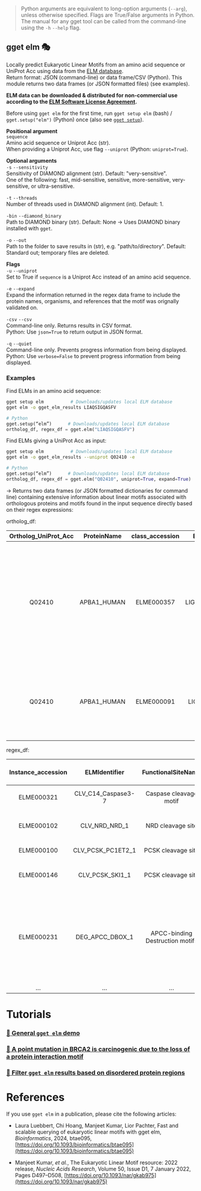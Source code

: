 > Python arguments are equivalent to long-option arguments (`--arg`), unless otherwise specified. Flags are True/False arguments in Python. The manual for any gget tool can be called from the command-line using the `-h` `--help` flag.  
## gget elm 🎭
Locally predict Eukaryotic Linear Motifs from an amino acid sequence or UniProt Acc using data from the [ELM database](http://elm.eu.org/).   
Return format: JSON (command-line) or data frame/CSV (Python). This module returns two data frames (or JSON formatted files) (see examples).  

**ELM data can be downloaded & distributed for non-commercial use according to the [ELM Software License Agreement](http://elm.eu.org/media/Elm_academic_license.pdf).** 

Before using `gget elm` for the first time, run `gget setup elm` (bash) / `gget.setup("elm")` (Python) once (also see [`gget setup`](setup.md)).   

**Positional argument**  
`sequence`  
Amino acid sequence or Uniprot Acc (str).  
When providing a Uniprot Acc, use flag `--uniprot` (Python: `uniprot=True`).  

**Optional arguments**  
`-s` `--sensitivity`  
Sensitivity of DIAMOND alignment (str). Default: "very-sensitive".   
One of the following: fast, mid-sensitive, sensitive, more-sensitive, very-sensitive, or ultra-sensitive.  

`-t` `--threads`  
Number of threads used in DIAMOND alignment (int). Default: 1.  

`-bin` `--diamond_binary`  
Path to DIAMOND binary (str). Default: None -> Uses DIAMOND binary installed with `gget`.  

`-o` `--out`   
Path to the folder to save results in (str), e.g. "path/to/directory". Default: Standard out; temporary files are deleted.   

**Flags**  
`-u` `--uniprot`  
Set to True if `sequence` is a Uniprot Acc instead of an amino acid sequence.  

`-e` `--expand`   
Expand the information returned in the regex data frame to include the protein names, organisms, and references that the motif was orignally validated on. 

`-csv` `--csv`  
Command-line only. Returns results in CSV format.  
Python: Use `json=True` to return output in JSON format.

`-q` `--quiet`   
Command-line only. Prevents progress information from being displayed.  
Python: Use `verbose=False` to prevent progress information from being displayed.   

### Examples
Find ELMs in an amino acid sequence:  
```bash
gget setup elm          # Downloads/updates local ELM database
gget elm -o gget_elm_results LIAQSIGQASFV
```
```python
# Python
gget.setup(“elm”)      # Downloads/updates local ELM database
ortholog_df, regex_df = gget.elm("LIAQSIGQASFV")
```
  
Find ELMs giving a UniProt Acc as input:  
```bash
gget setup elm          # Downloads/updates local ELM database
gget elm -o gget_elm_results --uniprot Q02410 -e
```
```python
# Python
gget.setup(“elm”)      # Downloads/updates local ELM database
ortholog_df, regex_df = gget.elm("Q02410", uniprot=True, expand=True)
```
&rarr; Returns two data frames (or JSON formatted dictionaries for command line) containing extensive information about linear motifs associated with orthologous proteins and motifs found in the input sequence directly based on their regex expressions:  

ortholog_df:  
  
|Ortholog_UniProt_Acc|ProteinName|class_accession|ELMIdentifier  |FunctionalSiteName                   |Description                                                                                                                              |Organism    |…  |
|:-----------------:|:---------:|:-------------:|:-------------:|:-----------------------------------:|:---------------------------------------------------------------------------------------------------------------------------------------:|:----------:|:-:|
|Q02410             |APBA1_HUMAN|ELME000357     |LIG_CaMK_CASK_1|CASK CaMK domain binding ligand motif|Motif that mediates binding to the calmodulin-dependent protein kinase (CaMK) domain of the peripheral plasma membrane protein CASK/Lin2.|Homo sapiens|…  |
|Q02410             |APBA1_HUMAN|ELME000091     |LIG_PDZ_Class_2|PDZ domain ligands                   |The C-terminal class 2 PDZ-binding motif is classically represented by a pattern such as                                                 |Homo sapiens|…  |

regex_df:  
  
|Instance_accession|ELMIdentifier     |FunctionalSiteName             |ELMType|Description                                                                                                                                            |Instances (Matched Sequence)|Organism                      |…  |
|:----------------:|:----------------:|:-----------------------------:|:-----:|:-----------------------------------------------------------------------------------------------------------------------------------------------------:|:--------------------------:|:----------------------------:|:-:|
|ELME000321        |CLV_C14_Caspase3-7|Caspase cleavage motif         |CLV    |Caspase-3 and Caspase-7 cleavage site.                                                                                                                 |ERSDG                       |Mus musculus                  |…  |
|ELME000102        |CLV_NRD_NRD_1     |NRD cleavage site              |CLV    |N-Arg dibasic convertase (NRD/Nardilysin) cleavage site.                                                                                               |RRA                         |Rattus norvegicus             |…  |
|ELME000100        |CLV_PCSK_PC1ET2_1 |PCSK cleavage site             |CLV    |NEC1/NEC2 cleavage site.                                                                                                                               |KRD                         |Mus musculus                  |…  |
|ELME000146        |CLV_PCSK_SKI1_1   |PCSK cleavage site             |CLV    |Subtilisin/kexin isozyme-1 (SKI1) cleavage site.                                                                                                       |RLLTA                       |Homo sapiens                  |…  |
|ELME000231        |DEG_APCC_DBOX_1   |APCC-binding Destruction motifs|DEG    |An RxxL-based motif that binds to the Cdh1 and Cdc20 components of APC/C thereby targeting the protein for destruction in a cell cycle dependent manner|SRVKLNIVR                   |Saccharomyces cerevisiae S288c|…  |
|…                 |…                 |…                              |…      |…                                                                                                                                                      |…                           |…                             |…  |

# Tutorials
### [🔗 General `gget elm` demo](https://github.com/pachterlab/gget_examples/blob/main/gget_elm_demo.ipynb)  
  
### [🔗 A point mutation in BRCA2 is carcinogenic due to the loss of a protein interaction motif](https://github.com/pachterlab/gget_examples/blob/main/gget_elm_BRCA2_example.ipynb)  
  
### [🔗 Filter `gget elm` results based on disordered protein regions](https://github.com/pachterlab/gget_examples/blob/main/gget_elm_IUPred3_tutorial.ipynb)

# References
If you use `gget elm` in a publication, please cite the following articles:   

- Laura Luebbert, Chi Hoang, Manjeet Kumar, Lior Pachter, Fast and scalable querying of eukaryotic linear motifs with gget elm, _Bioinformatics_, 2024, btae095, [https://doi.org/10.1093/bioinformatics/btae095](https://doi.org/10.1093/bioinformatics/btae095)

- Manjeet Kumar, _et al._, The Eukaryotic Linear Motif resource: 2022 release, _Nucleic Acids Research_, Volume 50, Issue D1, 7 January 2022, Pages D497–D508, [https://doi.org/10.1093/nar/gkab975](https://doi.org/10.1093/nar/gkab975)

